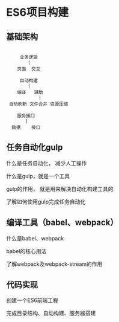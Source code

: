 # ES6项目构建

## 基础架构

```

     业务逻辑
        |
    页面  交互

     自动构建
        |
    编译   辅助
            |
 自动刷新 文件合并 资源压缩

    服务接口
       |
  数据    接口
```

## 任务自动化gulp

什么是任务自动化， 减少人工操作

什么是gulp，就是一个工具

gulp的作用， 就是用来解决自动化构建工具的

了解如何使用gulp完成任务自动化

## 编译工具（babel、webpack）

什么是babel、webpack

babel的核心用法

了解webpack及webpack-stream的作用

## 代码实现

创建一个ES6前端工程

完成目录结构、自动构建、服务器搭建